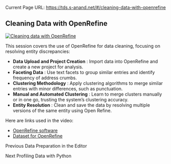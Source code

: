 Current Page URL: https://tds.s-anand.net/#/cleaning-data-with-openrefine

## Cleaning Data with OpenRefine

[![Cleaning data with
OpenRefine](https://i.ytimg.com/vi_webp/zxEtfHseE84/sddefault.webp)](https://youtu.be/zxEtfHseE84)

This session covers the use of OpenRefine for data cleaning, focusing on
resolving entity discrepancies:

  * **Data Upload and Project Creation** : Import data into OpenRefine and create a new project for analysis.
  * **Faceting Data** : Use text facets to group similar entries and identify frequency of address crumbs.
  * **Clustering Methodology** : Apply clustering algorithms to merge similar entries with minor differences, such as punctuation.
  * **Manual and Automated Clustering** : Learn to merge clusters manually or in one go, trusting the system’s clustering accuracy.
  * **Entity Resolution** : Clean and save the data by resolving multiple versions of the same entity using Open Refine.

Here are links used in the video:

  * [OpenRefine software](https://openrefine.org)
  * [Dataset for OpenRefine](https://drive.google.com/file/d/1ccu0Xxk8UJUa2Dz4lihmvzhLjvPy42Ai/view)

Previous Data Preparation in the Editor

Next Profiling Data with Python

